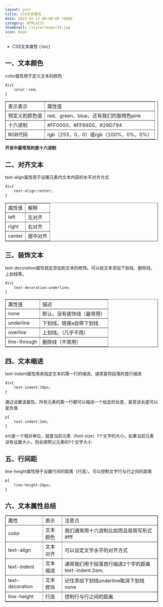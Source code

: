 ```yaml
---
layout: post
title: CSS文本属性
date: 2023-02-12 00:00:00 +0800
category: HTML&CSS
thumbnail: /style/image/15.jpg
icon: book
---
```



* CSS文本属性
{:toc}

## 一、文本颜色
color属性用于定义文本的颜色  

```html
div{
    color：red;
}
```
<table border="1">
<tr>
<td>表示表示</td>
<td>属性值</td>
</tr>
<tr>
<td>预定义的颜色值</td>
<td>red、green、blue，还有我们的御用色pink</td>
</tr>
<tr>
<td>十六进制</td>
<td>#FF0000、#FF6600、#29D794</td>
</tr>
<tr>
<td>RGB代码</td>
<td>rgb（255，0，0）或rgb（100%，0%，0%）</td>
</tr>
</table>  

**开发中最常用的是十六进制**  

## 二、对齐文本  
text-align属性用于设置元素内文本内容的水平对齐方式  

```html
div{
    text-align:center;
}
```
<table border="1">
<tr>
<td>属性值</td>
<td>解释</td>
</tr>
<tr>
<td>left</td>
<td>左对齐</td>
</tr>
<tr>
<td>right</td>
<td>右对齐</td>
</tr>
<tr>
<td>center</td>
<td>居中对齐</td>
</tr>
</table>  

## 三、装饰文本
text-decoration属性规定添加到文本的修饰。可以给文本添加下划线、删除线、上划线等。  

```html
div{
    text-decoration:underline;
}
```
<table border="1">
<tr>
<td>属性值</td>
<td>描述</td>
</tr>
<tr>
<td>none</td>
<td>默认。没有装饰线（最常用）</td>
</tr>
<tr>
<td>underline</td>
<td>下划线。链接a自带下划线</td>
</tr>
<tr>
<td>overline</td>
<td>上划线。（几乎不用）</td>
</tr>
<tr>
<td>line-through</td>
<td>删除线（不常用）</td>
</tr>
</table>  

## 四、文本缩进  
text-indent属性用来指定文本的第一行的缩进，通常是将段落的首行缩进  

```html
div{
    text-indent:10px;
}
```
通过设置该属性，所有元素的第一行都可以缩进一个给定的长度，甚至该长度可以是负值  

```html
p{
    text-indent:2em;
}
```
em是一个相对单位，就是当前元素（font-size）1个文字的大小，如果当前元素没有设置大小，则会按照父元素的1个文字大小  

## 五、行间距  
line-height属性用于设置行间的距离（行高）。可以控制文字行与行之间的距离  

```html
p{
    line-height:26px;
}
```

## 六、文本属性总结  
<table border="1">
<tr>
<td>属性</td>
<td>表示</td>
<td>注意点</td>
</tr>
<tr>
<td>color</td>
<td>文本颜色</td>
<td>我们通常用十六进制比如而且是简写形式#fff</td>
</tr>
<tr>
<td>text-align</td>
<td>文本对齐</td>
<td>可以设定文字水平的对齐方式</td>
</tr>
<tr>
<td>text-indent</td>
<td>文本缩进</td>
<td>通常我们用于段落首行缩进2个字的距离 text-indent:2em;
</tr>
<tr>
<td>text-decoration</td>
<td>文本修饰</td>
<td>记住添加下划线underline取消下划线none</td>
</tr>
<tr>
<td>line-height</td>
<td>行高</td>
<td>控制行与行之间的距离</td>
</table>  